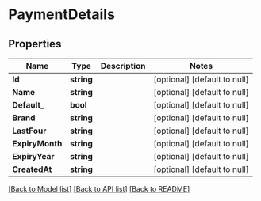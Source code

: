 # PaymentDetails

## Properties
Name | Type | Description | Notes
------------ | ------------- | ------------- | -------------
**Id** | **string** |  | [optional] [default to null]
**Name** | **string** |  | [optional] [default to null]
**Default_** | **bool** |  | [optional] [default to null]
**Brand** | **string** |  | [optional] [default to null]
**LastFour** | **string** |  | [optional] [default to null]
**ExpiryMonth** | **string** |  | [optional] [default to null]
**ExpiryYear** | **string** |  | [optional] [default to null]
**CreatedAt** | **string** |  | [optional] [default to null]

[[Back to Model list]](../README.md#documentation-for-models) [[Back to API list]](../README.md#documentation-for-api-endpoints) [[Back to README]](../README.md)

